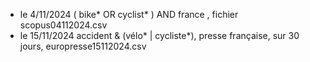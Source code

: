 - le 4/11/2024 ( bike* OR cyclist* ) AND france , fichier scopus04112024.csv
- le 15/11/2024 accident & (vélo* | cycliste*), presse française, sur 30 jours, europresse15112024.csv